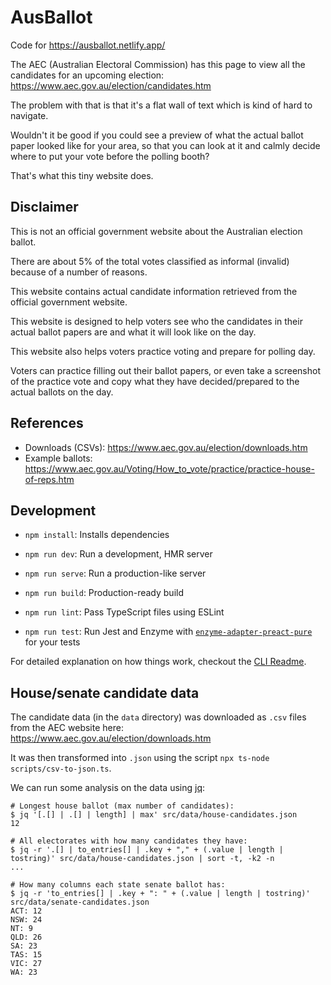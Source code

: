 # AusBallot

Code for <https://ausballot.netlify.app/>

The AEC (Australian Electoral Commission) has this page to view all the candidates for an upcoming election:
https://www.aec.gov.au/election/candidates.htm

The problem with that is that it's a flat wall of text which is kind of hard to navigate.

Wouldn't it be good if you could see a preview of what the actual ballot paper looked like for your area,
so that you can look at it and calmly decide where to put your vote before the polling booth?

That's what this tiny website does.

## Disclaimer

This is not an official government website about the Australian election ballot.

There are about 5% of the total votes classified as informal (invalid) because of a number of reasons.

This website contains actual candidate information retrieved from the official government website.

This website is designed to help voters see who the candidates in their actual ballot papers are and what it will look like on the day.

This website also helps voters practice voting and prepare for polling day.

Voters can practice filling out their ballot papers, or even take a screenshot of the practice vote and copy what they have decided/prepared to the actual ballots on the day.

## References

- Downloads (CSVs): <https://www.aec.gov.au/election/downloads.htm>
- Example ballots: <https://www.aec.gov.au/Voting/How_to_vote/practice/practice-house-of-reps.htm>

## Development

- `npm install`: Installs dependencies

- `npm run dev`: Run a development, HMR server

- `npm run serve`: Run a production-like server

- `npm run build`: Production-ready build

- `npm run lint`: Pass TypeScript files using ESLint

- `npm run test`: Run Jest and Enzyme with
  [`enzyme-adapter-preact-pure`](https://github.com/preactjs/enzyme-adapter-preact-pure) for
  your tests

For detailed explanation on how things work, checkout the [CLI Readme](https://github.com/developit/preact-cli/blob/master/README.md).

## House/senate candidate data

The candidate data (in the `data` directory) was downloaded as `.csv` files from the AEC website here: <https://www.aec.gov.au/election/downloads.htm>

It was then transformed into `.json` using the script `npx ts-node scripts/csv-to-json.ts`.

We can run some analysis on the data using [jq](https://stedolan.github.io/jq/):

```
# Longest house ballot (max number of candidates):
$ jq '[.[] | .[] | length] | max' src/data/house-candidates.json
12

# All electorates with how many candidates they have:
$ jq -r '.[] | to_entries[] | .key + "," + (.value | length | tostring)' src/data/house-candidates.json | sort -t, -k2 -n
...

# How many columns each state senate ballot has:
$ jq -r 'to_entries[] | .key + ": " + (.value | length | tostring)' src/data/senate-candidates.json
ACT: 12
NSW: 24
NT: 9
QLD: 26
SA: 23
TAS: 15
VIC: 27
WA: 23
```
